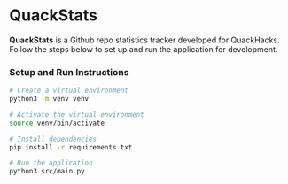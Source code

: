 # QuackStats  

**QuackStats** is a Github repo statistics tracker developed for QuackHacks. Follow the steps below to set up and run the application for development.

### **Setup and Run Instructions**

```bash
# Create a virtual environment
python3 -m venv venv

# Activate the virtual environment
source venv/bin/activate

# Install dependencies
pip install -r requirements.txt

# Run the application
python3 src/main.py


